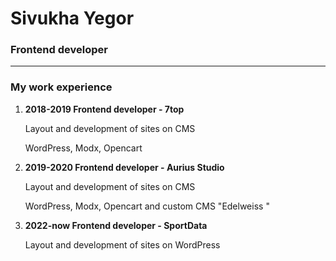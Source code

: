 # Sivukha Yegor
### Frontend developer

---

### My work experience

1. **2018-2019 Frontend developer - 7top**

    Layout and development of sites on CMS

    WordPress, Modx, Opencart

2. **2019-2020 Frontend developer - Aurius Studio**

    Layout and development of sites on CMS

    WordPress, Modx, Opencart and custom CMS "Edelweiss
    "

3. **2022-now Frontend developer - SportData**

    Layout and development of sites on WordPress